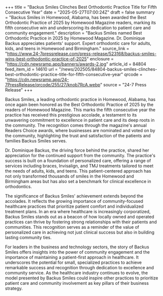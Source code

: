 +++
title = "Backus Smiles Clinches Best Orthodontic Practice Title for Fifth Consecutive Year"
date = "2025-05-27T07:00:24Z"
draft = false
summary = "Backus Smiles in Homewood, Alabama, has been awarded the Best Orthodontic Practice of 2025 by Homewood Magazine readers, marking its fifth consecutive win and underscoring its dedication to patient care and community engagement."
description = "Backus Smiles named Best Orthodontic Practice in 2025 by Homewood Magazine. Dr. Dominique Backus appreciates patients' support. Expert orthodontic care for adults, kids, and teens in Homewood and Birmingham."
source_link = "https://www.24-7pressrelease.com/press-release/523168/backus-smiles-wins-best-orthodontic-practice-of-2025"
enclosure = "https://cdn.newsramp.app/banners/awards-2.jpg"
article_id = 84804
feed_item_id = 14610
url = "/news/202505/84804-backus-smiles-clinches-best-orthodontic-practice-title-for-fifth-consecutive-year"
qrcode = "https://cdn.newsramp.app/24-7PressRelease/qrcode/255/27/knob7RcA.webp"
source = "24-7 Press Release"
+++

<p>Backus Smiles, a leading orthodontic practice in Homewood, Alabama, has once again been honored as the Best Orthodontic Practice of 2025 by the readers of Homewood Magazine. This marks the fifth consecutive year the practice has received this prestigious accolade, a testament to its unwavering commitment to excellence in patient care and its deep roots in the community. The recognition comes through the magazine's annual Readers Choice awards, where businesses are nominated and voted on by the community, highlighting the trust and satisfaction of the patients and families Backus Smiles serves.</p><p>Dr. Dominique Backus, the driving force behind the practice, shared her appreciation for the continued support from the community. The practice's success is built on a foundation of personalized care, offering a range of services including braces, Invisalign, and TMJ treatments tailored to meet the needs of adults, kids, and teens. This patient-centered approach has not only transformed thousands of smiles in the Homewood and Birmingham areas but has also set a benchmark for clinical excellence in orthodontics.</p><p>The significance of Backus Smiles' achievement extends beyond the accolades. It reflects the growing importance of community-focused healthcare practices that prioritize patient comfort and individualized treatment plans. In an era where healthcare is increasingly corporatized, Backus Smiles stands out as a beacon of how locally owned and operated practices can thrive by fostering strong relationships with their patients and communities. This recognition serves as a reminder of the value of personalized care in achieving not just clinical success but also in building lasting community ties.</p><p>For leaders in the business and technology sectors, the story of Backus Smiles offers insights into the power of community engagement and the importance of maintaining a patient-first approach in healthcare. It underscores the potential for small, specialized practices to achieve remarkable success and recognition through dedication to excellence and community service. As the healthcare industry continues to evolve, the model presented by Backus Smiles could inspire other practices to prioritize patient care and community involvement as key pillars of their business strategy.</p>